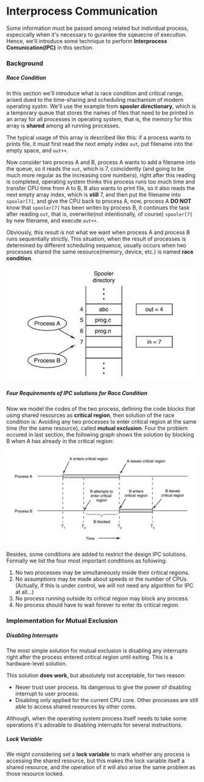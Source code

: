 

# Interprocess Communication

Some information must be passed among related but individual process, especically when it's necessary to gurantee the sqeuecne of execution. Hence, we'll introduce some technique to perform **Interprocess Comunication(IPC)** in this section.



### Background

##### Race Condition

In this section we'll introduce what is race condition and critical range, arised dued to the time-sharing and scheduling machanism of modern operating systm. We'll use the example from **spooler directionary**, which is a temporary queue that stores the names of files that need to be printed in an array for all processes in operating system, that is, the memory for this array is **shared** among all running processes.

The typical usage of this array is described like this: if a process wants to prints file, it must first read the next empty index `out`, put filename into the empty space, and `out++`.

Now consider two process A and B, process A wants to add a filename into the queue, so it reads the `out`, which is 7, coincidently (and going to be much more regular as the increasing core numbers), right after this reading is completed, operating system thinks this process runs too much time and transfer CPU time from A to B, B also wants to print file, so it also reads the next empty array index, which is **still** 7, and then put the filename into `spooler[7]`, and give the CPU back to process A, now, process A **DO NOT** know that `spooler[7]` has been writen by process B, it continues the task after reading `out`, that is, overwrite(not intentionally, of course) `spooler[7]` by new filename, and execute `out++`.

Obviously, this result is not what we want when process A and process B runs sequentially strictly. This situation, when the result of processes is determined by different scheduling sequence, usually occurs when two processes shared the same resource(memory, device, etc.) is named **race condition**.

<img src="race_condition.png" alt="race_condition" style="zoom:70%;" />



##### Four Requirements of IPC solutions for Race Condition

Now we model the codes of the two process, defining the code blocks that using shared resources as **critical region**, then solution of the race condition is: Avoiding any two processes to enter critical region at the same time (for the same resource), called **mutual exclusion**. Four the problem occured in last section, the following graph shows the solution by blocking B when A has already in the critical region:

<img src="critical_region.png" alt="critical_region" style="zoom:70%;" />

Besides, some conditions are added to restrict the design IPC solutions. Formally we list the four most important conditions as following:

1. No two processes may be simultaneously inside their critical regions.
2. No assumptions may be made about speeds or the number of CPUs. (Actually, if this is under control, we will not need any algorithm for IPC at all...)
3. No process running outside its critical region may block any process.
4. No process should have to wait forever to enter its critical region.




### Implementation for Mutual Exclusion

##### Disabling Interrupts

The most simple solution for mutual exclusion is disabling any interrupts right after the process entered critical region until exiting. This is a hardware-level solution.

This solution **does work**, but absolutely not acceptable, for two reason:

- Never trust user process. Its dangerous to give the power of disabling interrupt to user process.
- Disabling only applied for the current CPU core. Other processes are still able to access shared resources by other cores.

Although, when the operating system process itself needs to take some operations it's adorable to disabling interrupts for several instructions.



##### Lock Variable

We might considering set a **lock variable** to mark whether any process is accessing the shared resource, but this makes the lock variable itself a shared resource, and the operation  of it will also arise the same problem as those resource locked.

























